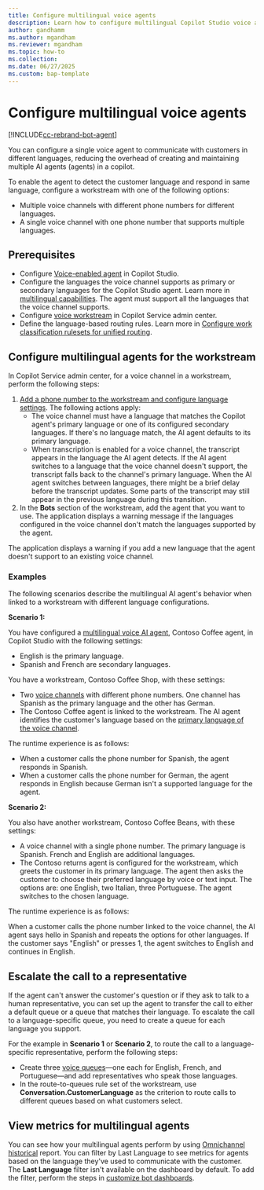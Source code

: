 ```yaml
---
title: Configure multilingual voice agents
description: Learn how to configure multilingual Copilot Studio voice agent.
author: gandhamm
ms.author: mgandham 
ms.reviewer: mgandham
ms.topic: how-to 
ms.collection: 
ms.date: 06/27/2025
ms.custom: bap-template 
---
```



# Configure multilingual voice agents

[!INCLUDE[cc-rebrand-bot-agent](../includes/cc-rebrand-bot-agent.md)]


You can configure a single voice agent to communicate with customers in different languages, reducing the overhead of creating and maintaining multiple AI agents (agents) in a copilot.

To enable the agent to detect the customer language and respond in same language, configure a workstream with one of the following options:

- Multiple voice channels with different phone numbers for different languages.
- A single voice channel with one phone number that supports multiple languages.

## Prerequisites

- Configure [Voice-enabled agent](/microsoft-copilot-studio/voice-build-from-template) in Copilot Studio.
- Configure the languages the voice channel supports as  primary or secondary languages for the Copilot Studio agent. Learn more in [multilingual capabilities](/microsoft-copilot-studio/multilingual). The agent must support all the languages that the voice channel supports.
- Configure [voice workstream](/dynamics365/customer-service/administer/voice-channel-inbound-calling#set-up-a-voice-workstream?context=/dynamics365/contact-center/context/administer-context) in Copilot Service admin center.
- Define the language-based routing rules. Learn more in [Configure work classification rulesets for unified routing](/dynamics365/customer-service/administer/configure-work-classification?context=/dynamics365/contact-center/context/administer-context).

## Configure multilingual agents for the workstream

In Copilot Service admin center, for a voice channel in a workstream, perform the following steps:

1. [Add a phone number to the workstream and configure language settings](/dynamics365/customer-service/administer/voice-channel-inbound-calling#add-a-phone-number-to-the-workstream-and-configure-language-settings?context=/dynamics365/contact-center/context/administer-context). The following actions apply:
   - The voice channel must have a language that matches the Copilot agent's primary language or one of its configured secondary languages. If there's no language match, the AI agent defaults to its primary language.
   -  When transcription is enabled for a voice channel, the transcript appears in the language the AI agent detects. If the AI agent switches to a language that the voice channel doesn't support, the transcript falls back to the channel's primary language. When the AI agent switches between languages, there might be a brief delay before the transcript updates. Some parts of the transcript may still appear in the previous language during this transition.
1. In the **Bots** section of the workstream, add the agent that you want to use. The application displays a warning message if the languages configured in the voice channel don't match the languages supported by the agent.

The application displays a warning if you add a new language that the agent doesn't support to an existing voice channel.


### Examples

The following scenarios describe the multilingual AI agent's behavior when linked to a workstream with different language configurations. 

**Scenario 1:** 

You have configured a [multilingual voice AI agent](/microsoft-copilot-studio/multilingual), Contoso Coffee agent, in Copilot Studio with the following settings: 

- English is the primary language.
- Spanish and French are secondary languages.

You have a workstream, Contoso Coffee Shop, with these settings:

 - Two [voice channels](/dynamics365/customer-service/administer/voice-channel-inbound-calling#configure-a-voice-channel) with different phone numbers. One channel has Spanish as the primary language and the other has German.
 - The Contoso Coffee agent is linked to the workstream. The AI agent identifies the customer's language based on the [primary language of the voice channel](/dynamics365/customer-service/administer/voice-channel-inbound-calling#add-a-phone-number-to-the-workstream-and-configure-language-settings).

The runtime experience is as follows:

- When a customer calls the phone number for Spanish, the agent responds in Spanish.
- When a customer calls the phone number for German, the agent responds in English because German isn't a supported language for the agent. 

**Scenario 2:**

You also have another workstream, Contoso Coffee Beans, with these settings:
 - A voice channel with a single phone number. The primary language is Spanish. French and English are additional languages.
 - The Contoso returns agent is configured for the workstream, which greets the customer in its primary language. The agent then asks the customer to choose their preferred language by voice or text input. The options are: one English, two Italian, three Portuguese. The agent switches to the chosen language.
 
The runtime experience is as follows:

When a customer calls the phone number linked to the voice channel, the AI agent says hello in Spanish and repeats the options for other languages. If the customer says "English" or presses 1, the agent switches to English and continues in English.

## Escalate the call to a representative

If the agent can't answer the customer's question or if they ask to talk to a human representative, you can set up the agent to transfer the call to either a default queue or a queue that matches their language. To escalate the call to a language-specific queue, you need to create a queue for each language you support.

For the example in **Scenario 1** or **Scenario 2**, to route the call to a language-specific representative, perform the following steps:

- Create three [voice queues](/dynamics365/customer-service/administer/queues-omnichannel?context=/dynamics365/contact-center/context/administer-context)—one each for English, French, and Portuguese—and add representatives who speak those languages.
- In the route-to-queues rule set of the workstream, use **Conversation.CustomerLanguage** as the criterion to route calls to different queues based on what customers select.

## View metrics for multilingual agents

You can see how your multilingual agents perform by using [Omnichannel historical](/dynamics365/customer-service/use/oc-bot-dashboard?context=/dynamics365/contact-center/context/use-context) report. You can filter by Last Language to see metrics for agents based on the language they've used to communicate with the customer. The **Last Language** filter isn't available on the dashboard by default. To add the filter, perform the steps in [customize bot dashboards](../use/customize-agent-dashboard.md).